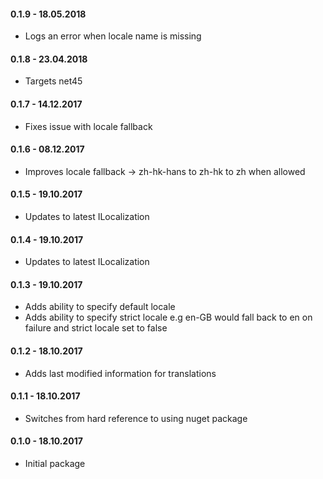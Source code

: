 #### 0.1.9 - 18.05.2018
* Logs an error when locale name is missing

#### 0.1.8 - 23.04.2018
* Targets net45

#### 0.1.7 - 14.12.2017
* Fixes issue with locale fallback

#### 0.1.6 - 08.12.2017
* Improves locale fallback -> zh-hk-hans to zh-hk to zh when allowed

#### 0.1.5 - 19.10.2017
* Updates to latest ILocalization

#### 0.1.4 - 19.10.2017
* Updates to latest ILocalization

#### 0.1.3 - 19.10.2017
* Adds ability to specify default locale
* Adds ability to specify strict locale e.g en-GB would fall back to en on failure and strict locale set to false

#### 0.1.2 - 18.10.2017
* Adds last modified information for translations

#### 0.1.1 - 18.10.2017
* Switches from hard reference to using nuget package

#### 0.1.0 - 18.10.2017
* Initial package
